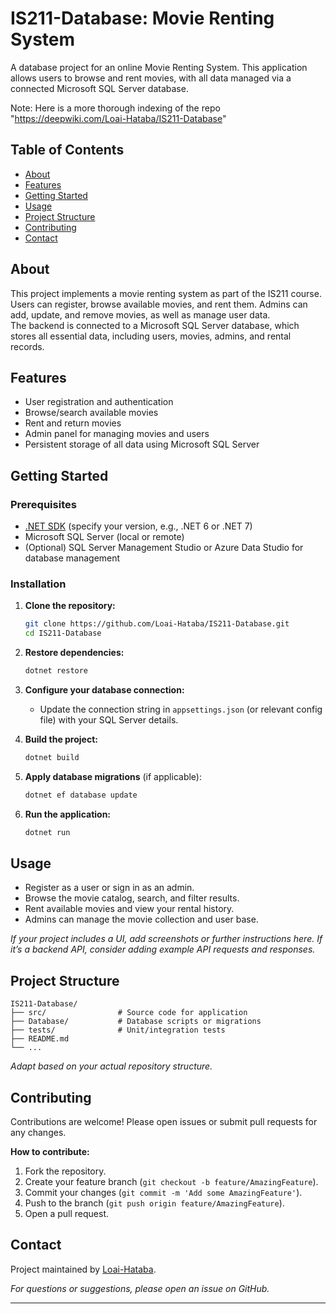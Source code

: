# IS211-Database: Movie Renting System

A database project for an online Movie Renting System. This application allows users to browse and rent movies, with all data managed via a connected Microsoft SQL Server database.


Note: Here is a more thorough indexing of the repo "https://deepwiki.com/Loai-Hataba/IS211-Database"

## Table of Contents

- [About](#about)
- [Features](#features)
- [Getting Started](#getting-started)
- [Usage](#usage)
- [Project Structure](#project-structure)
- [Contributing](#contributing)
- [Contact](#contact)

## About

This project implements a movie renting system as part of the IS211 course.  
Users can register, browse available movies, and rent them. Admins can add, update, and remove movies, as well as manage user data.  
The backend is connected to a Microsoft SQL Server database, which stores all essential data, including users, movies, admins, and rental records.

## Features

- User registration and authentication
- Browse/search available movies
- Rent and return movies
- Admin panel for managing movies and users
- Persistent storage of all data using Microsoft SQL Server

## Getting Started

### Prerequisites

- [.NET SDK](https://dotnet.microsoft.com/download) (specify your version, e.g., .NET 6 or .NET 7)
- Microsoft SQL Server (local or remote)
- (Optional) SQL Server Management Studio or Azure Data Studio for database management

### Installation

1. **Clone the repository:**
   ```bash
   git clone https://github.com/Loai-Hataba/IS211-Database.git
   cd IS211-Database
   ```

2. **Restore dependencies:**
   ```bash
   dotnet restore
   ```

3. **Configure your database connection:**
   - Update the connection string in `appsettings.json` (or relevant config file) with your SQL Server details.

4. **Build the project:**
   ```bash
   dotnet build
   ```

5. **Apply database migrations** (if applicable):
   ```bash
   dotnet ef database update
   ```

6. **Run the application:**
   ```bash
   dotnet run
   ```

## Usage

- Register as a user or sign in as an admin.
- Browse the movie catalog, search, and filter results.
- Rent available movies and view your rental history.
- Admins can manage the movie collection and user base.

_If your project includes a UI, add screenshots or further instructions here. If it’s a backend API, consider adding example API requests and responses._

## Project Structure

```
IS211-Database/
├── src/                # Source code for application
├── Database/           # Database scripts or migrations
├── tests/              # Unit/integration tests
├── README.md
└── ...
```

_Adapt based on your actual repository structure._

## Contributing

Contributions are welcome! Please open issues or submit pull requests for any changes.

**How to contribute:**
1. Fork the repository.
2. Create your feature branch (`git checkout -b feature/AmazingFeature`).
3. Commit your changes (`git commit -m 'Add some AmazingFeature'`).
4. Push to the branch (`git push origin feature/AmazingFeature`).
5. Open a pull request.

## Contact

Project maintained by [Loai-Hataba](https://github.com/Loai-Hataba).

_For questions or suggestions, please open an issue on GitHub._

---
